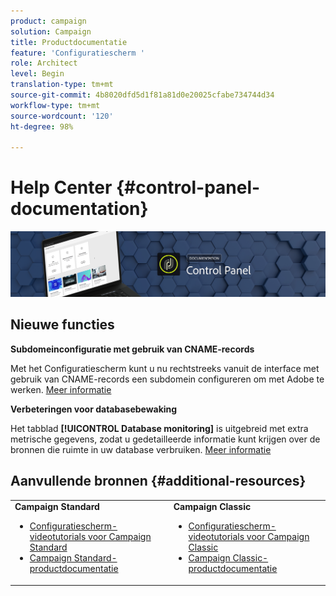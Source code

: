 ```yaml
---
product: campaign
solution: Campaign
title: Productdocumentatie
feature: 'Configuratiescherm '
role: Architect
level: Begin
translation-type: tm+mt
source-git-commit: 4b8020dfd5d1f81a81d0e20025cfabe734744d34
workflow-type: tm+mt
source-wordcount: '120'
ht-degree: 98%

---
```



# Help Center {#control-panel-documentation}

![](assets/do-not-localize/banner.png)

## Nieuwe functies


**Subdomeinconfiguratie met gebruik van CNAME-records**

Met het Configuratiescherm kunt u nu rechtstreeks vanuit de interface met gebruik van CNAME-records een subdomein configureren om met Adobe te werken. [Meer informatie](subdomains-certificates/using/setting-up-new-subdomain.md)

**Verbeteringen voor databasebewaking**

Het tabblad **[!UICONTROL Database monitoring]** is uitgebreid met extra metrische gegevens, zodat u gedetailleerde informatie kunt krijgen over de bronnen die ruimte in uw database verbruiken. [Meer informatie](performance-monitoring/using/database-monitoring.md)

## Aanvullende bronnen {#additional-resources}

<table>
    <tr>
        <td><b>Campaign Standard</b><br/>
        <ul>
            <li><a href="https://experienceleague.adobe.com/docs/campaign-standard-learn/control-panel/control-panel-overview.html?lang=nl">Configuratiescherm-videotutorials voor Campaign Standard</a></li>
            <li><a href="https://docs.adobe.com/content/help/nl-NL/campaign-standard/using/campaign-standard-home.html">Campaign Standard-productdocumentatie</a></li>
        </ul>
        </td>
        <td><b>Campaign Classic</b><br/>
        <ul>
            <li><a href="https://experienceleague.adobe.com/docs/campaign-classic-learn/control-panel/control-panel-overview.html?lang=nl">Configuratiescherm-videotutorials voor Campaign Classic</a></li>
            <li><a href="https://docs.adobe.com/content/help/nl-NL/campaign-classic/using/campaign-classic-home.html">Campaign Classic-productdocumentatie</a></li>
        </ul>
        </td>
    </tr>
</table>
